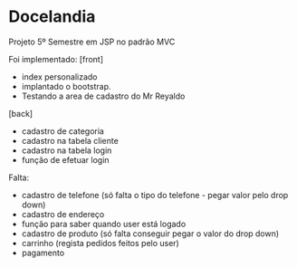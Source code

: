 ﻿# Docelandia

Projeto 5º Semestre em JSP no padrão MVC

Foi implementado:
[front]
- index personalizado
- implantado o bootstrap.
- Testando a area de cadastro do Mr Reyaldo

[back]
- cadastro de categoria
- cadastro na tabela cliente
- cadastro na tabela login
- função de efetuar login

Falta:
- cadastro de telefone (só falta o tipo do telefone - pegar valor pelo drop down)
- cadastro de endereço
- função para saber quando user está logado
- cadastro de produto (só falta conseguir pegar o valor do drop down)
- carrinho (regista pedidos feitos pelo user)
- pagamento
